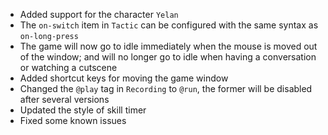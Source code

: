 <!-- **Important: You need to reset your configuration file, a breaking change has been made in this version** -->

- Added support for the character `Yelan`
- The `on-switch` item in `Tactic` can be configured with the same syntax as `on-long-press`
- The game will now go to idle immediately when the mouse is moved out of the window; and will no longer go to idle when having a conversation or watching a cutscene
- Added shortcut keys for moving the game window
- Changed the `@play` tag in `Recording` to `@run`, the former will be disabled after several versions
- Updated the style of skill timer
- Fixed some known issues